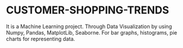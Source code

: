 # CUSTOMER-SHOPPING-TRENDS
It is a Machine Learning project.  Through Data Visualization by using Numpy, Pandas, MatplotLib, Seaborne. For bar graphs, histograms, pie charts for representing data.
